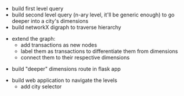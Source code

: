+ build first level query
+ build second level query (n-ary level, it'll be generic enough) to go deeper
  into a city's dimensions
+ build networkX digraph to traverse hierarchy
- extend the graph:
  - add transactions as new nodes
  - label them as transactions to differentiate them from dimensions
  - connect them to their respective dimensions
+ build "deeper" dimensions route in flask app
- build web application to navigate the levels
    - add city selector
